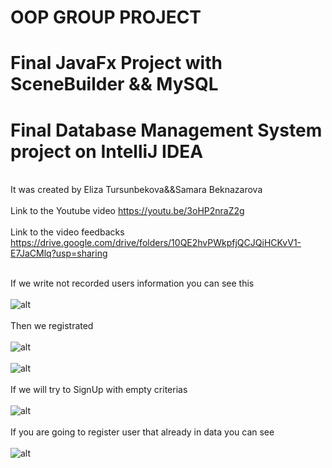 # OOP GROUP PROJECT
# Final JavaFx Project with SceneBuilder && MySQL
# Final Database Management System project on IntelliJ IDEA
<br>It was created by Eliza Tursunbekova&&Samara Beknazarova
<br>
<br>
Link to the Youtube video https://youtu.be/3oHP2nraZ2g
<br>
<br>
Link to the video feedbacks https://drive.google.com/drive/folders/10QE2hvPWkpfjQCJQiHCKvV1-E7JaCMlq?usp=sharing
<br><br>

If we write not recorded users information you can see this
<br>
<br>
![alt](https://sun9-52.userapi.com/impg/koz4_iEYzjb71K3s-ROf4tfCu15HXyuFx6cf9Q/0cS4MkjhfNo.jpg?size=1346x673&quality=96&sign=edc899f74a49f78e4e3d6ddc9c920d64&type=album)
<br><br>
Then we registrated<br><br>
![alt](https://sun9-47.userapi.com/impg/ZVK-aXJqgu0P_A-3cqPkWV1zWXlLPnToa4s8-A/XHPQlewUnF4.jpg?size=1011x619&quality=95&sign=3ba4d6d7ee3b8bef9dd96a79fb60314f&type=album)
<br><br>
![alt](https://sun9-79.userapi.com/impg/i7yOAxYXR8oTUq_jfdkHdkzpLCcioacY9AdFHQ/rZ-zlfU3dNQ.jpg?size=1069x674&quality=96&sign=1df5601b294e67a918d3c43be1695487&type=album)
<br><br>
If we will try to SignUp with empty criterias <br><br>
![alt](https://sun9-60.userapi.com/impg/U3-CRLTaao4BTqX1fPRmeY0Tpdw-PFks7Lw37A/DuS_Yy7MOlI.jpg?size=1223x646&quality=96&sign=ba8d96b42dde459c759a5ea681e09070&type=album)
<br><br>
If you are going to register user that already in data you can see<br><br>
![alt](https://sun9-25.userapi.com/impg/YnC4wZyZC_z2T7ZenfYJM1xqEVIDA7aPROTBag/_hDXyMOUGlk.jpg?size=1034x657&quality=95&sign=8e1e23b772ac7b7e940a3ea414d3c26e&type=album)
